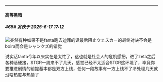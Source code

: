 ﻿
*****

####  高等黑暗  
##### 465#       发表于 2025-6-17 17:12

<img src="https://static.stage1st.com/image/smiley/face2017/018.png" referrerpolicy="no-referrer">突然有种如果不是fanta跑去迪拜的话最后阻止ウェスカー的最终对决不会是boira而会是シャンクズ的错觉

说实话fanta今年以来实在是太忙了，这也就是社会人的危机感把，进了zeta之后各种活硬接，STGR一周来不了几天，感觉已经不太适合STGR这环境了，毕竟你要推进剧情的前提基本都是双方上线，任何一段故事有一方上线不了冷处理几天就没啥热度与热情了

